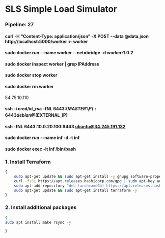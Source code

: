 # SLS Simple Load Simulator
### Pipeline: 27
#### curl  -H "Content-Type: application/json"  -X POST --data @data.json http://localhost:5000/worker <- worker
#### sudo docker run --name worker --net=bridge -d worker:1.0.2
#### sudo docker inspect worker | grep IPAddress
#### sudo docker stop worker
#### sudo docker rm worker
54.75.10.110
#### ssh -i cred/id_rsa -fNL 6443:$(MASTER1_IP):6443 debian@$(EXTERNAL_IP)
#### ssh  -fNL 6443:10.0.20.100:6443 ubuntu@34.245.191.132
#### sudo docker run --name inf -d -t inf
#### sudo docker exec -it inf /bin/bash 

### 1. Install Terraform
```sh
{
    sudo apt-get update && sudo apt-get install -y gnupg software-properties-common curl
    curl -fsSL https://apt.releases.hashicorp.com/gpg | sudo apt-key add -
    sudo apt-add-repository "deb [arch=amd64] https://apt.releases.hashicorp.com $(lsb_release -cs) main"
    sudo apt-get update && sudo apt-get install terraform -y
}
```
### 2. Install additional packages
```sh
{
sudo apt install make rsync -y

}
```
